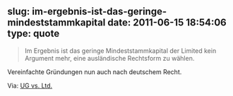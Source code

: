slug: im-ergebnis-ist-das-geringe-mindeststammkapital
date: 2011-06-15 18:54:06
type: quote
---

> Im Ergebnis ist das geringe Mindeststammkapital der Limited kein Argument mehr, eine ausländische Rechtsform zu wählen.

Vereinfachte Gründungen nun auch nach deutschem Recht.

 Via: [UG vs. Ltd.](http://www.gmbh2null.de/ug/home/55-unternehmergesellschaft-limited)
